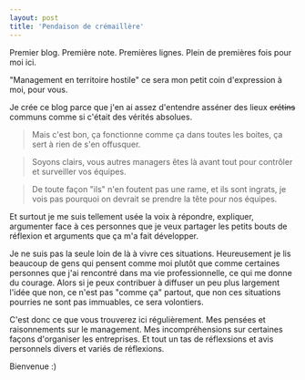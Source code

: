 ```yaml
---
layout: post
title: 'Pendaison de crémaillère'
---
```


Premier blog. Première note. Premières lignes. Plein de premières fois pour moi ici.

"Management en territoire hostile" ce sera mon petit coin d'expression à moi, pour vous.

Je crée ce blog parce que j'en ai assez d'entendre asséner des lieux ~~crétins~~ communs comme si c'était des vérités absolues.
> Mais c'est bon, ça fonctionne comme ça dans toutes les boites, ça sert à rien de s'en offusquer.

> Soyons clairs, vous autres managers êtes là avant tout pour contrôler et surveiller vos équipes.

> De toute façon "ils" n'en foutent pas une rame, et ils sont ingrats, je vois pas pourquoi on devrait se prendre la tête pour nos équipes.

Et surtout je me suis tellement usée la voix à répondre, expliquer, argumenter face à ces personnes que je veux partager les petits bouts de réflexion et arguments que ça m'a fait développer.

Je ne suis pas la seule loin de là à vivre ces situations. Heureusement je lis beaucoup de gens qui pensent comme moi plutôt que comme certaines personnes que j'ai rencontré dans ma vie professionnelle, ce qui me donne du courage. Alors si je peux contribuer à diffuser un peu plus largement l'idée que non, ce n'est pas "comme ça" partout, que non ces situations pourries ne sont pas immuables, ce sera volontiers.

C'est donc ce que vous trouverez ici régulièrement. Mes pensées et raisonnements sur le management. Mes incompréhensions sur certaines façons d'organiser les entreprises. Et tout un tas de réflexsions et avis personnels divers et variés de réflexions.

Bienvenue :)

